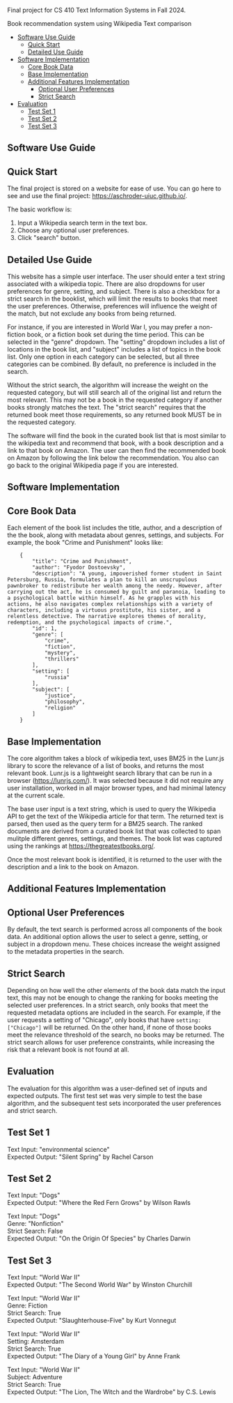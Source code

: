 Final project for CS 410 Text Information Systems in Fall 2024.

Book recommendation system using Wikipedia Text comparison

- [Software Use Guide](#software-use-guide)
  - [Quick Start](#quick-start)
  - [Detailed Use Guide](#detailed-use-guide)
- [Software Implementation](#software-implementation)
  - [Core Book Data](#core-book-data)
  - [Base Implementation](#base-implementation)
  - [Additional Features Implementation](#additional-features-implementation)
    - [Optional User Preferences](#optional-user-preferences)
    - [Strict Search](#strict-search)
- [Evaluation](#evaluation)
  - [Test Set 1](#test-set-1)
  - [Test Set 2](#test-set-2)
  - [Test Set 3](#test-set-3)

## Software Use Guide

## Quick Start

The final project is stored on a website for ease of use. You can go here to see and use the final project: https://aschroder-uiuc.github.io/.

The basic workflow is:

1. Input a Wikipedia search term in the text box.
2. Choose any optional user preferences.
3. Click "search" button.

## Detailed Use Guide

This website has a simple user interface. The user should enter a text string associated with a wikipedia topic. There are also dropdowns for user preferences for genre, setting, and subject. There is also a checkbox for a strict search in the booklist, which will limit the results to books that meet the user preferences. Otherwise, preferences will influence the weight of the match, but not exclude any books from being returned.

For instance, if you are interested in World War I, you may prefer a non-fiction book, or a fiction book set during the time period. This can be selected in the "genre" dropdown. The "setting" dropdown includes a list of locations in the book list, and "subject" includes a list of topics in the book list. Only one option in each category can be selected, but all three categories can be combined. By default, no preference is included in the search.

Without the strict search, the algorithm will increase the weight on the requested category, but will still search all of the original list and return the most relevant. This may not be a book in the requested category if another books strongly matches the text. The "strict search" requires that the returned book meet those requirements, so any returned book MUST be in the requested category.

The software will find the book in the curated book list that is most similar to the wikipedia text and recommend that book, with a book description and a link to that book on Amazon. The user can then find the recommended book on Amazon by following the link below the recommendation. You also can go back to the original Wikipedia page if you are interested.

## Software Implementation

## Core Book Data

Each element of the book list includes the title, author, and a description of the the book, along with metadata about genres, settings, and subjects. For example, the book "Crime and Punishment" looks like:

```
    {
        "title": "Crime and Punishment",
        "author": "Fyodor Dostoevsky",
        "description": "A young, impoverished former student in Saint Petersburg, Russia, formulates a plan to kill an unscrupulous pawnbroker to redistribute her wealth among the needy. However, after carrying out the act, he is consumed by guilt and paranoia, leading to a psychological battle within himself. As he grapples with his actions, he also navigates complex relationships with a variety of characters, including a virtuous prostitute, his sister, and a relentless detective. The narrative explores themes of morality, redemption, and the psychological impacts of crime.",
        "id": 1,
        "genre": [
            "crime",
            "fiction",
            "mystery",
            "thrillers"
        ],
        "setting": [
            "russia"
        ],
        "subject": [
            "justice",
            "philosophy",
            "religion"
        ]
    }
```

## Base Implementation

The core algorithm takes a block of wikipedia text, uses BM25 in the Lunr.js library to score the relevance of a list of books, and returns the most relevant book. Lunr.js is a lightweight search library that can be run in a browser (https://lunrjs.com/). It was selected because it did not require any user installation, worked in all major browser types, and had minimal latency at the current scale.

The base user input is a text string, which is used to query the Wikipedia API to get the text of the Wikipedia article for that term. The returned text is parsed, then used as the query term for a BM25 search. The ranked documents are derived from a curated book list that was collected to span mulitple different genres, settings, and themes. The book list was captured using the rankings at https://thegreatestbooks.org/.

Once the most relevant book is identified, it is returned to the user with the description and a link to the book on Amazon.

## Additional Features Implementation

## Optional User Preferences

By default, the text search is performed across all components of the book data. An additional option allows the user to select a genre, setting, or subject in a dropdown menu. These choices increase the weight assigned to the metadata properties in the search.

## Strict Search

Depending on how well the other elements of the book data match the input text, this may not be enough to change the ranking for books meeting the selected user preferences. In a strict search, only books that meet the requested metadata options are included in the search. For example, if the user requests a setting of "Chicago", only books that have `setting: ["Chicago"]` will be returned. On the other hand, if none of those books meet the relevance threshold of the search, no books may be returned. The strict search allows for user preference constraints, while increasing the risk that a relevant book is not found at all.

## Evaluation

The evaluation for this algorithm was a user-defined set of inputs and expected outputs. The first test set was very simple to test the base algorithm, and the subsequent test sets incorporated the user preferences and strict search.

## Test Set 1

Text Input: "environmental science"  
Expected Output: "Silent Spring" by Rachel Carson

## Test Set 2

Text Input: "Dogs"  
Expected Output: "Where the Red Fern Grows" by Wilson Rawls

Text Input: "Dogs"  
Genre: "Nonfiction"  
Strict Search: False  
Expected Output: "On the Origin Of Species" by Charles Darwin

## Test Set 3

Text Input: "World War II"  
Expected Output: "The Second World War" by Winston Churchill

Text Input: "World War II"  
Genre: Fiction  
Strict Search: True  
Expected Output: "Slaughterhouse-Five" by Kurt Vonnegut

Text Input: "World War II"  
Setting: Amsterdam  
Strict Search: True  
Expected Output: "The Diary of a Young Girl" by Anne Frank

Text Input: "World War II"  
Subject: Adventure  
Strict Search: True  
Expected Output: "The Lion, The Witch and the Wardrobe" by C.S. Lewis
